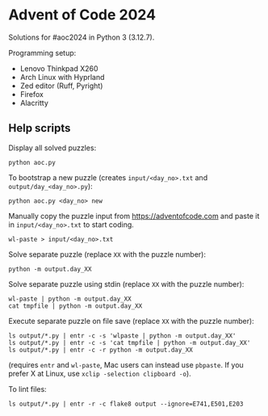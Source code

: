 # Advent of Code 2024

Solutions for #aoc2024 in Python 3 (3.12.7).

Programming setup:

- Lenovo Thinkpad X260
- Arch Linux with Hyprland
- Zed editor (Ruff, Pyright)
- Firefox
- Alacritty

## Help scripts

Display all solved puzzles:

    python aoc.py

To bootstrap a new puzzle (creates `input/<day_no>.txt` and `output/day_<day_no>.py`):

    python aoc.py <day_no> new

Manually copy the puzzle input from https://adventofcode.com and paste it in `input/<day_no>.txt`
to start coding.

    wl-paste > input/<day_no>.txt

Solve separate puzzle (replace `XX` with the puzzle number):

    python -m output.day_XX

Solve separate puzzle using stdin (replace `XX` with the puzzle number):

    wl-paste | python -m output.day_XX
    cat tmpfile | python -m output.day_XX

Execute separate puzzle on file save (replace `XX` with the puzzle number):

    ls output/*.py | entr -c -s 'wlpaste | python -m output.day_XX'
    ls output/*.py | entr -c -s 'cat tmpfile | python -m output.day_XX'
    ls output/*.py | entr -c -r python -m output.day_XX

(requires `entr` and `wl-paste`, Mac users can instead use `pbpaste`. If you
prefer X at Linux, use `xclip -selection clipboard -o`).

To lint files:

    ls output/*.py | entr -r -c flake8 output --ignore=E741,E501,E203
